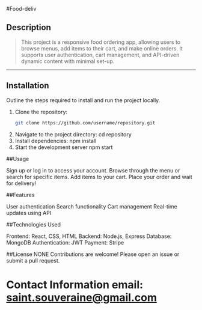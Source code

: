 #Food-deliv

## Description
> This project is a responsive food ordering app, allowing users to browse menus, add items to their cart, and make online orders. It supports user authentication, cart management, and API-driven dynamic content with minimal set-up.

---

## Installation

Outline the steps required to install and run the project locally.

1. Clone the repository:
   ```bash
   git clone https://github.com/username/repository.git
2. Navigate to the project directory:
   cd repository
3. Install dependencies:
   npm install
4.  Start the development server
    npm start

##Usage

Sign up or log in to access your account.
Browse through the menu or search for specific items.
Add items to your cart.
Place your order and wait for delivery!

##Features

User authentication
Search functionality
Cart management
Real-time updates using API

##Technologies Used

Frontend: React, CSS, HTML
Backend: Node.js, Express
Database: MongoDB
Authentication: JWT
Payment: Stripe

##License
NONE
Contributions are welcome! Please open an issue or submit a pull request.

Contact Information
email: saint.souveraine@gmail.com
=======


